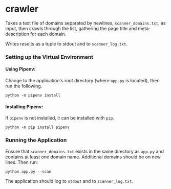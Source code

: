 # crawler
Takes a text file of domains separated by newlines, `scanner_domains.txt`, as input, then crawls through the list, gathering the page title and meta-description for each domain.

Writes results as a tuple to stdout and to `scanner_log.txt`.

### Setting up the Virtual Environment

#### Using Pipenv:

Change to the application's root directory (where `app.py` is located), then run the following.

    python -m pipenv install

#### Installing Pipenv:

If `pipenv` is not installed, it can be installed with `pip`.

    python -m pip install pipenv

### Running the Application

Ensure that `scanner_domains.txt` exists in the same directory as `app.py` and contains at least one domain name. Additional domains should be on new lines. Then run:

    python app.py --scan

The application should log to `stdout` and to `scanner_log.txt`.